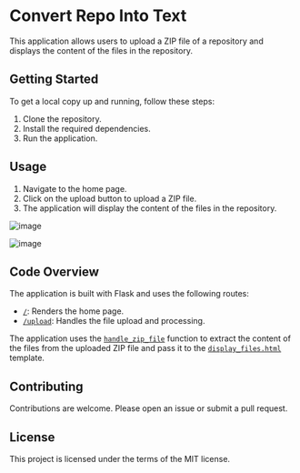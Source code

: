 # Convert Repo Into Text

This application allows users to upload a ZIP file of a repository and displays the content of the files in the repository.

## Getting Started

To get a local copy up and running, follow these steps:

1. Clone the repository.
2. Install the required dependencies.
3. Run the application.

## Usage

1. Navigate to the home page.
2. Click on the upload button to upload a ZIP file.
3. The application will display the content of the files in the repository.

![image](https://github.com/agung-madani/convert-repository-zip-Into-text/assets/121701309/f1ccb0a3-fd24-4563-80bf-e08d30dbe9bb)

![image](https://github.com/agung-madani/convert-repository-zip-Into-text/assets/121701309/57ff5304-8cef-4ac5-a1a2-0645e37c773d)


## Code Overview

The application is built with Flask and uses the following routes:

- [`/`](../../../z:/python/convertRepoIntoText/app.py): Renders the home page.
- [`/upload`](../../../z:/python/convertRepoIntoText/app.py): Handles the file upload and processing.

The application uses the [`handle_zip_file`](../../../z:/python/convertRepoIntoText/app.py) function to extract the content of the files from the uploaded ZIP file and pass it to the [`display_files.html`](../../../z:/python/convertRepoIntoText/templates/display_files.html) template.

## Contributing

Contributions are welcome. Please open an issue or submit a pull request.

## License

This project is licensed under the terms of the MIT license.
